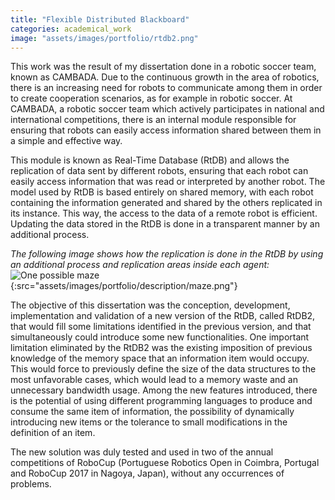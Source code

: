 ```yaml
---
title: "Flexible Distributed Blackboard"
categories: academical_work
image: "assets/images/portfolio/rtdb2.png"
---
```


This work was the result of my dissertation done in a robotic soccer team, known as CAMBADA. Due to the continuous growth in the area of robotics, there is an increasing need for robots to communicate among them in order to create cooperation scenarios, as for example in robotic soccer. At CAMBADA, a robotic soccer team which actively participates in national and international competitions, there is an internal module responsible for ensuring that robots can easily access information shared between them in a simple and effective way.

This module is known as Real-Time Database (RtDB) and allows the replication of data sent by different robots, ensuring that each robot can easily access information that was read or interpreted by another robot. The model used by RtDB is based entirely on shared memory, with each robot containing the information generated and shared by the others replicated in its instance. This way, the access to the data of a remote robot is efficient. Updating the data stored in the RtDB is done in a transparent manner by an additional process.

_The following image shows how the replication is done in the RtDB by using an additional process and replication areas inside each agent:_
![One possible maze](){:src="assets/images/portfolio/description/maze.png"}

The objective of this dissertation was the conception, development, implementation and validation of a new version of the RtDB, called RtDB2, that would fill some limitations identified in the previous version, and that simultaneously could introduce some new functionalities. One important limitation eliminated by the RtDB2 was the existing imposition of previous knowledge of the memory space that an information item would occupy.  This would force to previously define the size of the data structures to the most unfavorable cases, which would lead to a memory waste and an unnecessary bandwidth usage. Among the new features introduced, there is the potential of using different programming languages to produce and consume the same item of information, the possibility of dynamically introducing new items or the tolerance to small modifications in the definition of an item.

The new solution was duly tested and used in two of the annual competitions of RoboCup (Portuguese Robotics Open in Coimbra, Portugal and RoboCup 2017 in Nagoya, Japan), without any occurrences of problems.